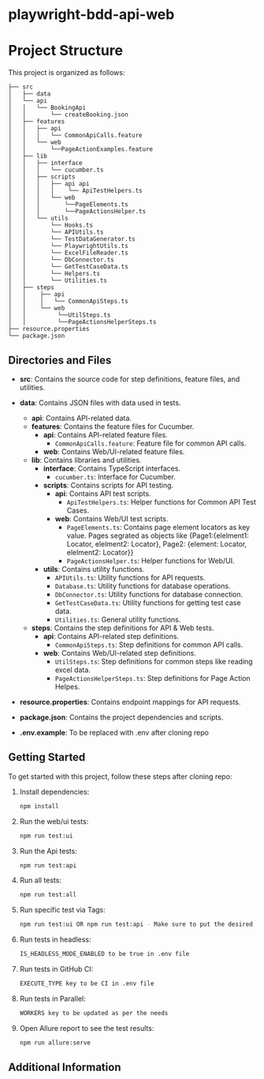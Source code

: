 # playwright-bdd-api-web

# Project Structure

This project is organized as follows:

```
├── src
│   ├── data
│   └── api
│   │   └── BookingApi
│   │       └── createBooking.json
│   ├── features
│   │   ├── api
│   │   │   └── CommonApiCalls.feature
│   │   └── web
│   │       └──PageActionExamples.feature
│   ├── lib
│   │   ├── interface
│   │   │   └── cucumber.ts
│   │   ├── scripts
│   │   │   ├── api api
│   │   │   │    └── ApiTestHelpers.ts
│   │   │   └── web
│   │   │       └──PageElements.ts
│   │   │       └──PageActionsHelper.ts
│   │   └── utils
│   │       └── Hooks.ts
│   │       └── APIUtils.ts
│   │       └── TestDataGenerator.ts
│   │       └── PlaywrightUtils.ts
│   │       └── ExcelFileReader.ts
│   │       └── DbConnector.ts
│   │       └── GetTestCaseData.ts
│   │       └── Helpers.ts
│   │       └── Utilities.ts
│   ├── steps
│   │    ├── api
│   │    │   └── CommonApiSteps.ts
│   │    └── web
│   │         └──UtilSteps.ts
│   │         └──PageActionsHelperSteps.ts
├── resource.properties
└── package.json
```

## Directories and Files

- **src**: Contains the source code for step definitions, feature files, and utilities.
- **data**: Contains JSON files with data used in tests.
  - **api**: Contains API-related data.
  - **features**: Contains the feature files for Cucumber.
    - **api**: Contains API-related feature files.
      - `CommonApiCalls.feature`: Feature file for common API calls.
    - **web**: Contains Web/UI-related feature files.
  - **lib**: Contains libraries and utilities.
    - **interface**: Contains TypeScript interfaces.
      - `cucumber.ts`: Interface for Cucumber.
    - **scripts**: Contains scripts for API testing.
      - **api**: Contains API test scripts.
        - `ApiTestHelpers.ts`: Helper functions for Common API Test Cases.
      - **web**: Contains Web/UI test scripts.
        - `PageElements.ts`: Contains page element locators as key value. Pages segrated as objects like 
            {Page1:{elelment1: Locator, elelment2: Locator}, Page2: {element: Locator, elelment2: Locator}}
        - `PageActionsHelper.ts`: Helper functions for Web/UI. 
    - **utils**: Contains utility functions.
      - `APIUtils.ts`: Utility functions for API requests.
      - `Database.ts`: Utility functions for database operations.
      - `DbConnector.ts`: Utility functions for database connection.
      - `GetTestCaseData.ts`: Utility functions for getting test case data.
      - `Utilities.ts`: General utility functions.
  - **steps**: Contains the step definitions for API & Web tests.
    - **api**: Contains API-related step definitions.
      - `CommonApiSteps.ts`: Step definitions for common API calls.
     - **web**: Contains Web/UI-related step definitions.
        - `UtilSteps.ts`: Step definitions for common steps like reading excel data.
        - `PageActionsHelperSteps.ts`: Step definitions for Page Action Helpes.

- **resource.properties**: Contains endpoint mappings for API requests.

- **package.json**: Contains the project dependencies and scripts.
- **.env.example**: To be replaced with .env after cloning repo


## Getting Started

To get started with this project, follow these steps after cloning repo:

1. Install dependencies:
   ```sh
   npm install
   ```

2. Run the web/ui tests:
   ```sh
   npm run test:ui
   ```

3. Run the Api tests:
   ```sh
   npm run test:api
   ```

4. Run all tests:
   ```sh
   npm run test:all
   ```
5. Run specific test via Tags:
   ```sh
   npm run test:ui OR npm run test:api - Make sure to put the desired tag in package-scripts.js file
   ``` 

6. Run tests in headless:
   ```sh
   IS_HEADLESS_MODE_ENABLED to be true in .env file
   ``` 

7. Run tests in GitHub CI:
   ```sh
   EXECUTE_TYPE key to be CI in .env file
   ```

8. Run tests in Parallel:
   ```sh
   WORKERS key to be updated as per the needs
   ```

9. Open Allure report to see the test results:
   ```sh
   npm run allure:serve
   ```
## Additional Information
